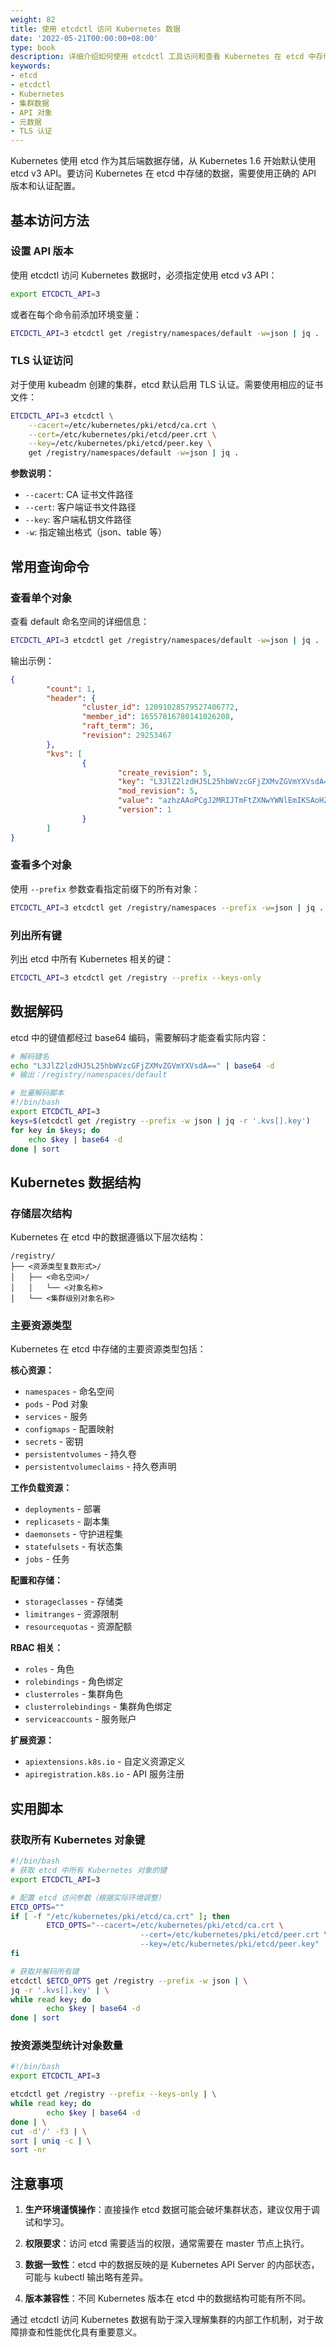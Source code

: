 ```yaml
---
weight: 82
title: 使用 etcdctl 访问 Kubernetes 数据
date: '2022-05-21T00:00:00+08:00'
type: book
description: 详细介绍如何使用 etcdctl 工具访问和查看 Kubernetes 在 etcd 中存储的集群数据，包括配置方法、常用命令和数据结构分析。
keywords:
- etcd
- etcdctl
- Kubernetes
- 集群数据
- API 对象
- 元数据
- TLS 认证
---
```


Kubernetes 使用 etcd 作为其后端数据存储，从 Kubernetes 1.6 开始默认使用 etcd v3 API。要访问 Kubernetes 在 etcd 中存储的数据，需要使用正确的 API 版本和认证配置。

## 基本访问方法

### 设置 API 版本

使用 etcdctl 访问 Kubernetes 数据时，必须指定使用 etcd v3 API：

```bash
export ETCDCTL_API=3
```

或者在每个命令前添加环境变量：

```bash
ETCDCTL_API=3 etcdctl get /registry/namespaces/default -w=json | jq .
```

### TLS 认证访问

对于使用 kubeadm 创建的集群，etcd 默认启用 TLS 认证。需要使用相应的证书文件：

```bash
ETCDCTL_API=3 etcdctl \
    --cacert=/etc/kubernetes/pki/etcd/ca.crt \
    --cert=/etc/kubernetes/pki/etcd/peer.crt \
    --key=/etc/kubernetes/pki/etcd/peer.key \
    get /registry/namespaces/default -w=json | jq .
```

**参数说明：**

- `--cacert`: CA 证书文件路径
- `--cert`: 客户端证书文件路径  
- `--key`: 客户端私钥文件路径
- `-w`: 指定输出格式（json、table 等）

## 常用查询命令

### 查看单个对象

查看 default 命名空间的详细信息：

```bash
ETCDCTL_API=3 etcdctl get /registry/namespaces/default -w=json | jq .
```

输出示例：

```json
{
        "count": 1,
        "header": {
                "cluster_id": 12091028579527406772,
                "member_id": 16557816780141026208,
                "raft_term": 36,
                "revision": 29253467
        },
        "kvs": [
                {
                        "create_revision": 5,
                        "key": "L3JlZ2lzdHJ5L25hbWVzcGFjZXMvZGVmYXVsdA==",
                        "mod_revision": 5,
                        "value": "azhzAAoPCgJ2MRIJTmFtZXNwYWNlEmIKSAoHZGVmYXVsdBIAGgAiACokZTU2YzMzMDgtMWVhOC0xMWU3LThjZDctZjRlOWQ0OWY4ZWQwMgA4AEILCIn4sscFEKOg9xd6ABIMCgprdWJlcm5ldGVzGggKBkFjdGl2ZRoAIgA=",
                        "version": 1
                }
        ]
}
```

### 查看多个对象

使用 `--prefix` 参数查看指定前缀下的所有对象：

```bash
ETCDCTL_API=3 etcdctl get /registry/namespaces --prefix -w=json | jq .
```

### 列出所有键

列出 etcd 中所有 Kubernetes 相关的键：

```bash
ETCDCTL_API=3 etcdctl get /registry --prefix --keys-only
```

## 数据解码

etcd 中的键值都经过 base64 编码，需要解码才能查看实际内容：

```bash
# 解码键名
echo "L3JlZ2lzdHJ5L25hbWVzcGFjZXMvZGVmYXVsdA==" | base64 -d
# 输出：/registry/namespaces/default

# 批量解码脚本
#!/bin/bash
export ETCDCTL_API=3
keys=$(etcdctl get /registry --prefix -w json | jq -r '.kvs[].key')
for key in $keys; do
    echo $key | base64 -d
done | sort
```

## Kubernetes 数据结构

### 存储层次结构

Kubernetes 在 etcd 中的数据遵循以下层次结构：

```
/registry/
├── <资源类型复数形式>/
│   ├── <命名空间>/
│   │   └── <对象名称>
│   └── <集群级别对象名称>
```

### 主要资源类型

Kubernetes 在 etcd 中存储的主要资源类型包括：

**核心资源：**

- `namespaces` - 命名空间
- `pods` - Pod 对象
- `services` - 服务
- `configmaps` - 配置映射
- `secrets` - 密钥
- `persistentvolumes` - 持久卷
- `persistentvolumeclaims` - 持久卷声明

**工作负载资源：**

- `deployments` - 部署
- `replicasets` - 副本集
- `daemonsets` - 守护进程集
- `statefulsets` - 有状态集
- `jobs` - 任务

**配置和存储：**

- `storageclasses` - 存储类
- `limitranges` - 资源限制
- `resourcequotas` - 资源配额

**RBAC 相关：**

- `roles` - 角色
- `rolebindings` - 角色绑定
- `clusterroles` - 集群角色
- `clusterrolebindings` - 集群角色绑定
- `serviceaccounts` - 服务账户

**扩展资源：**

- `apiextensions.k8s.io` - 自定义资源定义
- `apiregistration.k8s.io` - API 服务注册

## 实用脚本

### 获取所有 Kubernetes 对象键

```bash
#!/bin/bash
# 获取 etcd 中所有 Kubernetes 对象的键
export ETCDCTL_API=3

# 配置 etcd 访问参数（根据实际环境调整）
ETCD_OPTS=""
if [ -f "/etc/kubernetes/pki/etcd/ca.crt" ]; then
        ETCD_OPTS="--cacert=/etc/kubernetes/pki/etcd/ca.crt \
                             --cert=/etc/kubernetes/pki/etcd/peer.crt \
                             --key=/etc/kubernetes/pki/etcd/peer.key"
fi

# 获取并解码所有键
etcdctl $ETCD_OPTS get /registry --prefix -w json | \
jq -r '.kvs[].key' | \
while read key; do
        echo $key | base64 -d
done | sort
```

### 按资源类型统计对象数量

```bash
#!/bin/bash
export ETCDCTL_API=3

etcdctl get /registry --prefix --keys-only | \
while read key; do
        echo $key | base64 -d
done | \
cut -d'/' -f3 | \
sort | uniq -c | \
sort -nr
```

## 注意事项

1. **生产环境谨慎操作**：直接操作 etcd 数据可能会破坏集群状态，建议仅用于调试和学习。

2. **权限要求**：访问 etcd 需要适当的权限，通常需要在 master 节点上执行。

3. **数据一致性**：etcd 中的数据反映的是 Kubernetes API Server 的内部状态，可能与 kubectl 输出略有差异。

4. **版本兼容性**：不同 Kubernetes 版本在 etcd 中的数据结构可能有所不同。

通过 etcdctl 访问 Kubernetes 数据有助于深入理解集群的内部工作机制，对于故障排查和性能优化具有重要意义。
